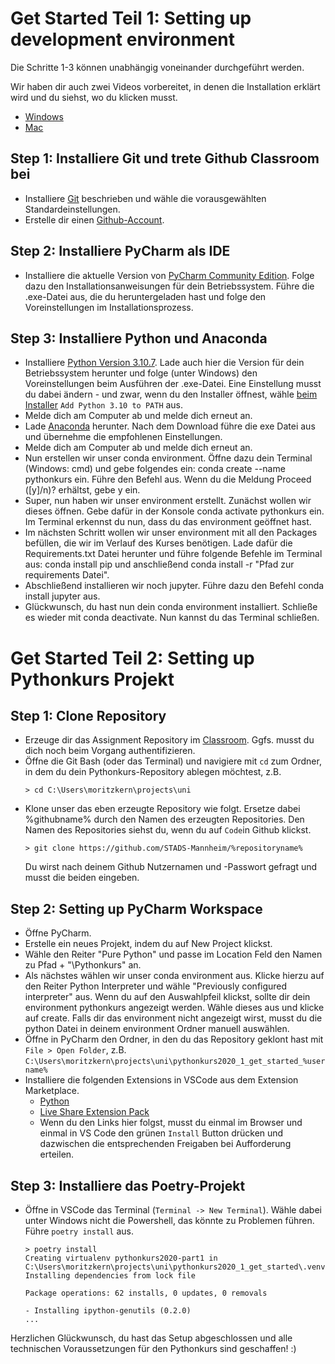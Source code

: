 # Get Started Teil 1: Setting up development environment

Die Schritte 1-3 können unabhängig voneinander durchgeführt werden. 

Wir haben dir auch zwei Videos vorbereitet, in denen die Installation erklärt wird und du siehst, wo du klicken musst.
* [Windows](https://youtu.be/qn96nt-9jaU)
* [Mac](https://youtu.be/9h5V4XxNm_4)

## Step 1: Installiere Git und trete Github Classroom bei

- Installiere [Git](https://git-scm.com/book/en/v2/Getting-Started-Installing-Git) beschrieben und wähle die vorausgewählten Standardeinstellungen.
- Erstelle dir einen [Github-Account](https://github.com/join).

## Step 2: Installiere PyCharm als IDE

- Installiere die aktuelle Version von [PyCharm Community Edition](https://www.jetbrains.com/de-de/pycharm). Folge dazu den Installationsanweisungen für dein Betriebssystem. Führe die .exe-Datei aus, die du heruntergeladen hast und folge den Voreinstellungen im Installationsprozess.

## Step 3: Installiere Python und Anaconda 
- Installiere [Python Version 3.10.7](https://www.python.org/downloads/). Lade auch hier die Version für dein Betriebssystem herunter und folge (unter Windows) den Voreinstellungen beim Ausführen der .exe-Datei. Eine Einstellung musst du dabei ändern - und zwar, wenn du den Installer öffnest, wähle [beim Installer](https://docs.python.org/3/_images/win_installer.png) ```Add Python 3.10 to PATH``` aus.
- Melde dich am Computer ab und melde dich erneut an.
- Lade [Anaconda](https://www.anaconda.com) herunter. Nach dem Download führe die exe Datei aus und übernehme die empfohlenen Einstellungen. 
- Melde dich am Computer ab und melde dich erneut an.
- Nun erstellen wir unser conda environment. Öffne dazu dein Terminal (Windows: cmd) und gebe folgendes ein: conda create --name pythonkurs ein. Führe den Befehl aus. Wenn du die Meldung Proceed ([y]/n)? erhältst, gebe y ein.
- Super, nun haben wir unser environment erstellt. Zunächst wollen wir dieses öffnen. Gebe dafür in der Konsole conda activate pythonkurs ein. Im Terminal erkennst du nun, dass du das environment geöffnet hast. 
- Im nächsten Schritt wollen wir unser environment mit all den Packages befüllen, die wir im Verlauf des Kurses benötigen. Lade dafür die Requirements.txt Datei herunter und führe folgende Befehle im Terminal aus: conda install pip und anschließend conda install -r "Pfad zur requirements Datei".
- Abschließend installieren wir noch jupyter. Führe dazu den Befehl conda install jupyter aus. 
- Glückwunsch, du hast nun dein conda environment installiert. Schließe es wieder mit conda deactivate. Nun kannst du das Terminal schließen. 
 
# Get Started Teil 2: Setting up Pythonkurs Projekt


## Step 1: Clone Repository
- Erzeuge dir das Assignment Repository im [Classroom](https://classroom.github.com/a/DmEOgn_0). Ggfs. musst du dich noch beim Vorgang authentifizieren.
- Öffne die Git Bash (oder das Terminal) und navigiere mit `cd` zum Ordner, in dem du dein Pythonkurs-Repository ablegen möchtest, z.B.
    ```shell
    > cd C:\Users\moritzkern\projects\uni
    ```
- Klone unser das eben erzeugte Repository wie folgt. Ersetze dabei %githubname% durch den Namen des erzeugten Repositories. Den Namen des Repositories siehst du, wenn du auf `Code`in Github klickst.
    ```shell
    > git clone https://github.com/STADS-Mannheim/%repositoryname%
    ```
    Du wirst nach deinem Github Nutzernamen und -Passwort gefragt und musst die beiden eingeben.

## Step 2: Setting up PyCharm Workspace
- Öffne PyCharm.
- Erstelle ein neues Projekt, indem du auf New Project klickst.
- Wähle den Reiter "Pure Python" und passe im Location Feld den Namen zu Pfad + "\Pythonkurs" an.
- Als nächstes wählen wir unser conda environment aus. Klicke hierzu auf den Reiter Python Interpreter und wähle "Previously configured interpreter" aus. Wenn du auf den Auswahlpfeil klickst, sollte dir dein environment pythonkurs angezeigt werden. Wähle dieses aus und klicke auf create. Falls dir das environment nicht angezeigt wirst, musst du die python Datei in deinem environment Ordner manuell auswählen.
- Öffne in PyCharm den Ordner, in den du das Repository geklont hast mit `File > Open Folder`, z.B. ```C:\Users\moritzkern\projects\uni\pythonkurs2020_1_get_started_%username%```
- Installiere die folgenden Extensions in VSCode aus dem Extension Marketplace.  
    - [Python](https://marketplace.visualstudio.com/items?itemName=ms-python.python)
    - [Live Share Extension Pack](https://marketplace.visualstudio.com/items?itemName=MS-vsliveshare.vsliveshare-pack)
    - Wenn du den Links hier folgst, musst du einmal im Browser und einmal in VS Code den grünen `Install` Button drücken und dazwischen die entsprechenden Freigaben bei Aufforderung erteilen.

## Step 3: Installiere das Poetry-Projekt

- Öffne in VSCode das Terminal (`Terminal -> New Terminal`). Wähle dabei unter Windows nicht die Powershell, das könnte zu Problemen führen. Führe `poetry install` aus.
    ```shell
    > poetry install
    Creating virtualenv pythonkurs2020-part1 in C:\Users\moritzkern\projects\uni\pythonkurs2020_1_get_started\.venv
    Installing dependencies from lock file

    Package operations: 62 installs, 0 updates, 0 removals

    - Installing ipython-genutils (0.2.0)
    ...
    ```


Herzlichen Glückwunsch, du hast das Setup abgeschlossen und alle technischen Voraussetzungen für den Pythonkurs sind geschaffen! :)

